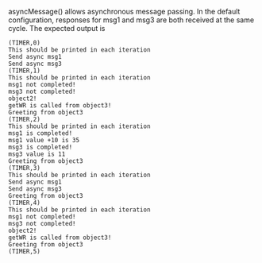 asyncMessage() allows asynchronous message passing. In the default configuration, responses for msg1 and msg3 are both received at the same cycle. The expected output is

```
(TIMER,0)
This should be printed in each iteration
Send async msg1
Send async msg3
(TIMER,1)
This should be printed in each iteration
msg1 not completed!
msg3 not completed!
object2!
getWR is called from object3!
Greeting from object3
(TIMER,2)
This should be printed in each iteration
msg1 is completed!
msg1 value +10 is 35
msg3 is completed!
msg3 value is 11
Greeting from object3
(TIMER,3)
This should be printed in each iteration
Send async msg1
Send async msg3
Greeting from object3
(TIMER,4)
This should be printed in each iteration
msg1 not completed!
msg3 not completed!
object2!
getWR is called from object3!
Greeting from object3
(TIMER,5)
```

